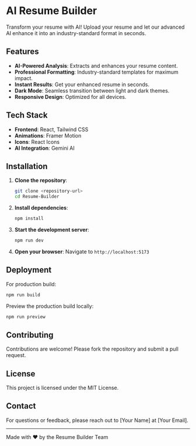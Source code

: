 # AI Resume Builder

Transform your resume with AI! Upload your resume and let our advanced AI enhance it into an industry-standard format in seconds.

## Features

- **AI-Powered Analysis**: Extracts and enhances your resume content.
- **Professional Formatting**: Industry-standard templates for maximum impact.
- **Instant Results**: Get your enhanced resume in seconds.
- **Dark Mode**: Seamless transition between light and dark themes.
- **Responsive Design**: Optimized for all devices.

## Tech Stack

- **Frontend**: React, Tailwind CSS
- **Animations**: Framer Motion
- **Icons**: React Icons
- **AI Integration**: Gemini AI

## Installation

1. **Clone the repository**:
   ```bash
   git clone <repository-url>
   cd Resume-Builder
   ```

2. **Install dependencies**:
   ```bash
   npm install
   ```

3. **Start the development server**:
   ```bash
   npm run dev
   ```

4. **Open your browser**:
   Navigate to `http://localhost:5173`

## Deployment

For production build:
```bash
npm run build
```

Preview the production build locally:
```bash
npm run preview
```

## Contributing

Contributions are welcome! Please fork the repository and submit a pull request.

## License

This project is licensed under the MIT License.

## Contact

For questions or feedback, please reach out to [Your Name] at [Your Email].

---

Made with ❤️ by the Resume Builder Team

